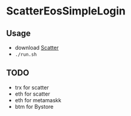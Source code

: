 # ScatterEosSimpleLogin

## Usage
+ download [Scatter](https://github.com/GetScatter)
+ `./run.sh`

## TODO
+ trx for scatter
+ eth for scatter
+ eth for metamaskk
+ btm for Bystore
